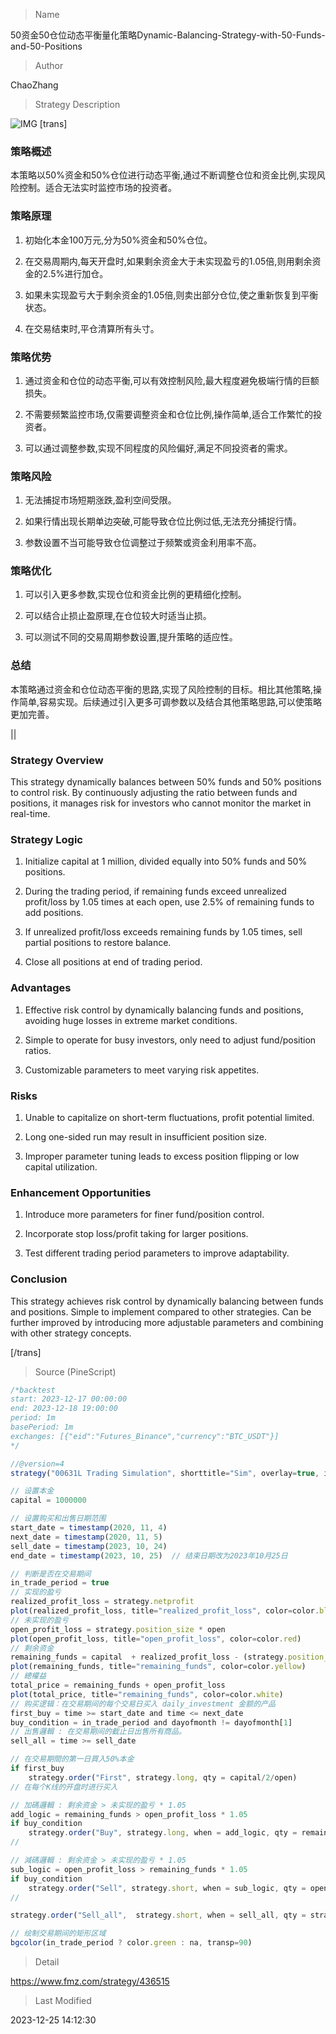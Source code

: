 
> Name

50资金50仓位动态平衡量化策略Dynamic-Balancing-Strategy-with-50-Funds-and-50-Positions

> Author

ChaoZhang

> Strategy Description

![IMG](https://www.fmz.com/upload/asset/198847a3568ae2ba0ec.png)
[trans]
### 策略概述

本策略以50%资金和50%仓位进行动态平衡,通过不断调整仓位和资金比例,实现风险控制。适合无法实时监控市场的投资者。

### 策略原理

1. 初始化本金100万元,分为50%资金和50%仓位。

2. 在交易周期内,每天开盘时,如果剩余资金大于未实现盈亏的1.05倍,则用剩余资金的2.5%进行加仓。

3. 如果未实现盈亏大于剩余资金的1.05倍,则卖出部分仓位,使之重新恢复到平衡状态。

4. 在交易结束时,平仓清算所有头寸。

### 策略优势

1. 通过资金和仓位的动态平衡,可以有效控制风险,最大程度避免极端行情的巨额损失。

2. 不需要频繁监控市场,仅需要调整资金和仓位比例,操作简单,适合工作繁忙的投资者。

3. 可以通过调整参数,实现不同程度的风险偏好,满足不同投资者的需求。

### 策略风险

1. 无法捕捉市场短期涨跌,盈利空间受限。

2. 如果行情出现长期单边突破,可能导致仓位比例过低,无法充分捕捉行情。

3. 参数设置不当可能导致仓位调整过于频繁或资金利用率不高。

### 策略优化

1. 可以引入更多参数,实现仓位和资金比例的更精细化控制。

2. 可以结合止损止盈原理,在仓位较大时适当止损。

3. 可以测试不同的交易周期参数设置,提升策略的适应性。

### 总结

本策略通过资金和仓位动态平衡的思路,实现了风险控制的目标。相比其他策略,操作简单,容易实现。后续通过引入更多可调参数以及结合其他策略思路,可以使策略更加完善。

|| 

### Strategy Overview

This strategy dynamically balances between 50% funds and 50% positions to control risk. By continuously adjusting the ratio between funds and positions, it manages risk for investors who cannot monitor the market in real-time.  

### Strategy Logic

1. Initialize capital at 1 million, divided equally into 50% funds and 50% positions.

2. During the trading period, if remaining funds exceed unrealized profit/loss by 1.05 times at each open, use 2.5% of remaining funds to add positions.  

3. If unrealized profit/loss exceeds remaining funds by 1.05 times, sell partial positions to restore balance.

4. Close all positions at end of trading period.

### Advantages 

1. Effective risk control by dynamically balancing funds and positions, avoiding huge losses in extreme market conditions.

2. Simple to operate for busy investors, only need to adjust fund/position ratios.

3. Customizable parameters to meet varying risk appetites.

### Risks

1. Unable to capitalize on short-term fluctuations, profit potential limited.  

2. Long one-sided run may result in insufficient position size. 

3. Improper parameter tuning leads to excess position flipping or low capital utilization.

### Enhancement Opportunities 

1. Introduce more parameters for finer fund/position control.  

2. Incorporate stop loss/profit taking for larger positions.

3. Test different trading period parameters to improve adaptability.

### Conclusion
This strategy achieves risk control by dynamically balancing between funds and positions. Simple to implement compared to other strategies. Can be further improved by introducing more adjustable parameters and combining with other strategy concepts.

[/trans]



> Source (PineScript)

``` javascript
/*backtest
start: 2023-12-17 00:00:00
end: 2023-12-18 19:00:00
period: 1m
basePeriod: 1m
exchanges: [{"eid":"Futures_Binance","currency":"BTC_USDT"}]
*/

//@version=4
strategy("00631L Trading Simulation", shorttitle="Sim", overlay=true, initial_capital = 1000000)

// 设置本金
capital = 1000000

// 设置购买和出售日期范围
start_date = timestamp(2020, 11, 4)
next_date = timestamp(2020, 11, 5)
sell_date = timestamp(2023, 10, 24)
end_date = timestamp(2023, 10, 25)  // 结束日期改为2023年10月25日

// 判断是否在交易期间
in_trade_period = true
// 实现的盈亏
realized_profit_loss = strategy.netprofit
plot(realized_profit_loss, title="realized_profit_loss", color=color.blue)
// 未实现的盈亏
open_profit_loss = strategy.position_size * open
plot(open_profit_loss, title="open_profit_loss", color=color.red)
// 剩余资金
remaining_funds = capital  + realized_profit_loss - (strategy.position_size * strategy.position_avg_price)
plot(remaining_funds, title="remaining_funds", color=color.yellow)
// 總權益
total_price = remaining_funds + open_profit_loss
plot(total_price, title="remaining_funds", color=color.white)
// 购买逻辑：在交易期间的每个交易日买入 daily_investment 金额的产品
first_buy = time >= start_date and time <= next_date
buy_condition = in_trade_period and dayofmonth != dayofmonth[1]
// 出售邏輯 : 在交易期间的截止日出售所有商品。
sell_all = time >= sell_date

// 在交易期間的第一日買入50%本金
if first_buy
    strategy.order("First", strategy.long, qty = capital/2/open)
// 在每个K线的开盘时进行买入

// 加碼邏輯 : 剩余资金 > 未实现的盈亏 * 1.05
add_logic = remaining_funds > open_profit_loss * 1.05
if buy_condition
    strategy.order("Buy", strategy.long, when = add_logic, qty = remaining_funds * 0.025 / open)
//

// 減碼邏輯 : 剩余资金 > 未实现的盈亏 * 1.05
sub_logic = open_profit_loss > remaining_funds * 1.05
if buy_condition
    strategy.order("Sell", strategy.short, when = sub_logic, qty = open_profit_loss * 0.025/open)
//

strategy.order("Sell_all",  strategy.short, when = sell_all, qty = strategy.position_size)

// 绘制交易期间的矩形区域
bgcolor(in_trade_period ? color.green : na, transp=90)


```

> Detail

https://www.fmz.com/strategy/436515

> Last Modified

2023-12-25 14:12:30
